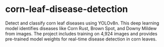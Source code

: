 # corn-leaf-disease-detection
 Detect and classify corn leaf diseases using YOLOv8n. This deep learning model identifies diseases like Corn Rust, Brown Spot, and Downy Mildew from images. The project includes training on 4,924 images and provides pre-trained model weights for real-time disease detection in corn leaves.
